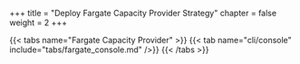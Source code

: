 +++
title = "Deploy Fargate Capacity Provider Strategy"
chapter = false
weight = 2
+++

{{< tabs name="Fargate Capacity Provider" >}}
{{< tab name="cli/console" include="tabs/fargate_console.md" />}}
{{< /tabs >}}
